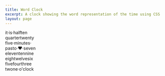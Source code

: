 ```yaml
---
title: Word Clock
excerpt: A clock showing the word representation of the time using CSS and JavaScript.
layout: page
---
```


<div id="clock">
<span class="it">it</span>·<span class="is">is</span>·<span class="half">h<span class="quarter">a</span>lf</span><span class="10from">ten</span><br /> <span class="quarter">quarter</span><span class="20from 25from">twenty</span><br /> <span class="25from 5from">five</span>·<span class="minutes">minutes</span>·<br /> <span class="half past">pas<span class="to">t</span></span><span class="to">o</span>·<span id="sec">♥</span>·<span class="7">seven</span><br /> <span class="11">eleven</span><span class="10">ten</span><span class="9">nine</span><br /> <span class="8">eigh<span class="12">t</span></span><span class="12">welve</span><span class="6">six</span><br /> <span class="5">five</span><span class="4">four</span><span class="3">three</span><br /> <span class="2">tw<span class="1">o</span></span><span class="1">ne</span>·<span class="oclock">o'clock</span>
</div>

<link rel="stylesheet" href="/assets/posts/2009/11/word-clock.css" />
<script type="text/javascript" src="https://www.google.com/jsapi"></script>
<script src="/assets/posts/2009/11/word-clock.js"></script>
